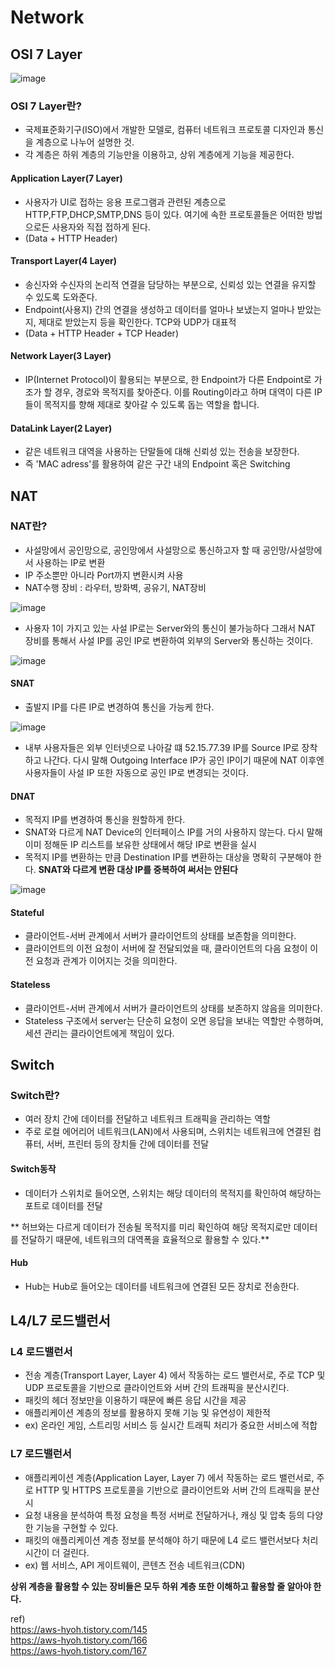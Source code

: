 # Network

## OSI 7 Layer
![image](https://github.com/JoEunSae/Internship/assets/83803199/f4e96cd8-7fe7-430b-85fb-6c6f5dd396a9)

### OSI 7 Layer란?
- 국제표준화기구(ISO)에서 개발한 모델로, 컴퓨터 네트워크 프로토콜 디자인과 통신을 계층으로 나누어 설명한 것.
- 각 계층은 하위 계층의 기능만을 이용하고, 상위 계층에게 기능을 제공한다.

#### Application Layer(7 Layer)
- 사용자가 UI로 접하는 응용 프로그램과 관련된 계층으로 HTTP,FTP,DHCP,SMTP,DNS 등이 있다. 여기에 속한 프로토콜들은 어떠한 방법으로든 사용자와 직접 접하게 된다.
- (Data + HTTP Header)

#### Transport Layer(4 Layer)
- 송신자와 수신자의 논리적 연결을 담당하는 부분으로, 신뢰성 있는 연결을 유지할 수 있도록 도와준다.
- Endpoint(사용지) 간의 연결을 생성하고 데이터를 얼마나 보냈는지 얼마나 받았는지, 제대로 받았는지 등을 확인한다. TCP와 UDP가 대표적
- (Data + HTTP Header + TCP Header)

#### Network Layer(3 Layer)
- IP(Internet Protocol)이 활용되는 부분으로, 한 Endpoint가 다른 Endpoint로 가조가 할 경우, 경로와 목적지를 찾아준다. 이를 Routing이라고 하며 대역이 다른
IP들이 목적지를 향해 제대로 찾아갈 수 있도록 돕는 역할을 합니다.

#### DataLink Layer(2 Layer)
- 같은 네트워크 대역을 사용하는 단말들에 대해 신뢰성 있는 전송을 보장한다.
- 즉 'MAC adress'를 활용하여 같은 구간 내의 Endpoint 혹은 Switching

## NAT

### NAT란?
- 사설망에서 공인망으로, 공인망에서 사설망으로 통신하고자 할 때 공인망/사설망에서 사용하는 IP로 변환
- IP 주소뿐만 아니라 Port까지 변환시켜 사용
- NAT수행 장비 : 라우터, 방화벽, 공유기, NAT장비
  
![image](https://github.com/JoEunSae/Internship/assets/83803199/cf1a897c-89b1-4274-b928-6f883b8dfb7b)
- 사용자 1이 가지고 있는 사설 IP로는 Server와의 통신이 불가능하다 그래서 NAT 장비를 통해서 사설 IP를 공인 IP로 변환하여 외부의 Server와 통신하는 것이다.

![image](https://github.com/JoEunSae/Internship/assets/83803199/179e98de-af50-42f6-8326-bf6edc263f1a)

#### SNAT
- 출발지 IP를 다른 IP로 변경하여 통신을 가능케 한다.

![image](https://github.com/JoEunSae/Internship/assets/83803199/e16b14a0-50bd-462f-b279-66b3460b3d1d)
- 내부 사용자들은 외부 인터넷으로 나아갈 떄 52.15.77.39 IP를 Source IP로 장착하고 나간다. 다시 말해 Outgoing Interface IP가
공인 IP이기 때문에 NAT 이후엔 사용자들이 사설 IP 또한 자동으로 공인 IP로 변경되는 것이다.

#### DNAT
- 목적지 IP를 변경하여 통신을 원할하게 한다.
- SNAT와 다르게 NAT Device의 인터페이스 IP를 거의 사용하지 않는다. 다시 말해 이미 정해둔 IP 리스트를 보유한 상태에서 해당 IP로 변환을 실시
- 목적지 IP를 변환하는 만큼 Destination IP를 변환하는 대상을 명확히 구분해야 한다.
**SNAT와 다르게 변환 대상 IP를 중복하여 써서는 안된다**

![image](https://github.com/JoEunSae/Internship/assets/83803199/dd0fb97a-fc40-40f0-b817-df565ad22b04)

#### Stateful
- 클라이언트-서버 관계에서 서버가 클라이언트의 상태를 보존함을 의미한다.
- 클라이언트의 이전 요청이 서버에 잘 전달되었을 때, 클라이언트의 다음 요청이 이전 요청과 관계가 이어지는 것을 의미한다.

#### Stateless
- 클라이언트-서버 관계에서 서버가 클라이언트의 상태를 보존하지 않음을 의미한다.
- Stateless 구조에서 server는 단순히 요청이 오면 응답을 보내는 역할만 수행하며, 세션 관리는 클라이언트에게 책임이 있다.

## Switch

### Switch란?
- 여러 장치 간에 데이터를 전달하고 네트워크 트래픽을 관리하는 역할
- 주로 로컬 에어리어 네트워크(LAN)에서 사용되며, 스위치는 네트워크에 연결된 컴퓨터, 서버, 프린터 등의 장치들 간에 데이터를 전달

#### Switch동작
- 데이터가 스위치로 들어오면, 스위치는 해당 데이터의 목적지를 확인하여 해당하는 포트로 데이터를 전달

** 허브와는 다르게 데이터가 전송될 목적지를 미리 확인하여 해당 목적지로만 데이터를 전달하기 때문에, 네트워크의 대역폭을 효율적으로 활용할 수 있다.**

#### Hub
- Hub는 Hub로 들어오는 데이터를 네트워크에 연결된 모든 장치로 전송한다.

## L4/L7 로드밸런서

### L4 로드밸런서
- 전송 계층(Transport Layer, Layer 4) 에서 작동하는 로드 밸런서로, 주로 TCP 및 UDP 프로토콜을 기반으로 클라이언트와 서버 간의 트래픽을 분산시킨다.
- 패킷의 헤더 정보만을 이용하기 때문에 빠른 응답 시간을 제공
- 애플리케이션 계층의 정보를 활용하지 못해 기능 및 유연성이 제한적
- ex) 온라인 게임, 스트리밍 서비스 등 실시간 트래픽 처리가 중요한 서비스에 적합
  
### L7 로드밸런서
- 애플리케이션 계층(Application Layer, Layer 7) 에서 작동하는 로드 밸런서로, 주로 HTTP 및 HTTPS 프로토콜을 기반으로 클라이언트와 서버 간의 트래픽을 분산시
- 요청 내용을 분석하여 특정 요청을 특정 서버로 전달하거나, 캐싱 및 압축 등의 다양한 기능을 구현할 수 있다.
- 패킷의 애플리케이션 계층 정보를 분석해야 하기 때문에 L4 로드 밸런서보다 처리 시간이 더 걸린다.
- ex) 웹 서비스, API 게이트웨이, 콘텐츠 전송 네트워크(CDN)

**상위 계층을 활용할 수 있는 장비들은 모두 하위 계층 또한 이해하고 활용할 줄 알아야 한다.**





ref)<br>
https://aws-hyoh.tistory.com/145<br>
https://aws-hyoh.tistory.com/166<br>
https://aws-hyoh.tistory.com/167<br>
